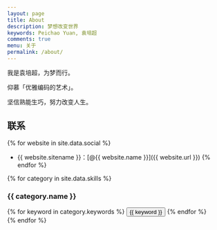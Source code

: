 ```yaml
---
layout: page
title: About
description: 梦想改变世界
keywords: Peichao Yuan, 袁培超
comments: true
menu: 关于
permalink: /about/
---
```


我是袁培超，为梦而行。

仰慕「优雅编码的艺术」。

坚信熟能生巧，努力改变人生。

## 联系

{% for website in site.data.social %}
* {{ website.sitename }}：[@{{ website.name }}]({{ website.url }})
{% endfor %}

{% for category in site.data.skills %}
### {{ category.name }}
<div class="btn-inline">
{% for keyword in category.keywords %}
<button class="btn btn-outline" type="button">{{ keyword }}</button>
{% endfor %}
</div>
{% endfor %}
